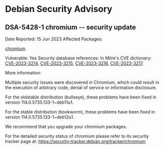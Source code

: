 
Debian Security Advisory
========================


DSA-5428-1 chromium -- security update
--------------------------------------



Date Reported:
15 Jun 2023
Affected Packages:

[chromium](https://packages.debian.org/src:chromium)

Vulnerable:
Yes
Security database references:
In Mitre's CVE dictionary: [CVE-2023-3214](https://security-tracker.debian.org/tracker/CVE-2023-3214), [CVE-2023-3215](https://security-tracker.debian.org/tracker/CVE-2023-3215), [CVE-2023-3216](https://security-tracker.debian.org/tracker/CVE-2023-3216), [CVE-2023-3217](https://security-tracker.debian.org/tracker/CVE-2023-3217).  

More information:

Multiple security issues were discovered in Chromium, which could result
in the execution of arbitrary code, denial of service or information
disclosure.


For the oldstable distribution (bullseye), these problems have been fixed
in version 114.0.5735.133-1~deb11u1.


For the stable distribution (bookworm), these problems have been fixed in
version 114.0.5735.133-1~deb12u1.


We recommend that you upgrade your chromium packages.


For the detailed security status of chromium please refer to
its security tracker page at:
<https://security-tracker.debian.org/tracker/chromium>





